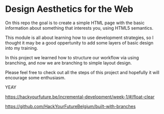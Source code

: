 # Design Aesthetics for the Web

On this repo the goal is to create a simple HTML page with the basic information about something that interests you, using HTML5 semantics.

This module is all about learning how to use development strategies, so I thought it may be a good oppertunity to add some layers of basic design into my training.

In this project we learned how to structure our workflow via using branching, and now we are branching to simple layout design.

Please feel free to check out all the steps of this project and hopefully it will encourage some enthusiasm.

YEAY


https://hackyourfuture.be/incremental-development/week-1/#/float-clear

https://github.com/HackYourFutureBelgium/built-with-branches

